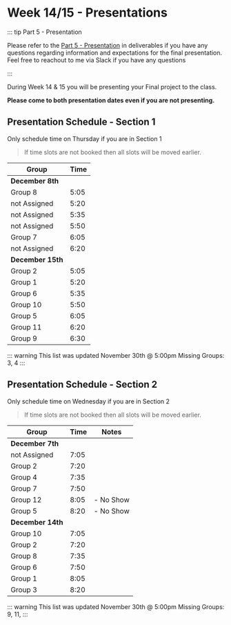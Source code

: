 # Week 14/15 - Presentations

::: tip Part 5 - Presentation

Please refer to the [Part 5 - Presentation](../../deliverables/finalproject/part5.md) in deliverables if you have any questions regarding information and expectations for the final presentation. Feel free to reachout to me via Slack if you have any questions

:::

During Week 14 & 15 you will be presenting your Final project to the class.

**Please come to both presentation dates even if you are not presenting.**

## Presentation Schedule - Section 1

Only schedule time on Thursday if you are in Section 1

> If time slots are not booked then all slots will be moved earlier.

| Group             | Time |
| ----------------- | ---- |
| **December 8th**  |      |
| Group 8           | 5:05 |
| not Assigned      | 5:20 |
| not Assigned      | 5:35 |
| not Assigned      | 5:50 |
| Group 7           | 6:05 |
| not Assigned      | 6:20 |
| **December 15th** |      |
| Group 2           | 5:05 |
| Group 1           | 5:20 |
| Group 6           | 5:35 |
| Group 10          | 5:50 |
| Group 5           | 6:05 |
| Group 11          | 6:20 |
| Group 9           | 6:30 |

::: warning
This list was updated November 30th @ 5:00pm
Missing Groups: 3, 4
:::

## Presentation Schedule - Section 2

Only schedule time on Wednesday if you are in Section 2

> If time slots are not booked then all slots will be moved earlier.

| Group             | Time | Notes     |
| ----------------- | ---- | --------- |
| **December 7th**  |      |
| not Assigned      | 7:05 |
| Group 2           | 7:20 |
| Group 4           | 7:35 |
| Group 7           | 7:50 |
| Group 12          | 8:05 | - No Show |
| Group 5           | 8:20 | - No Show |
| **December 14th** |      |
| Group 10          | 7:05 |
| Group 2           | 7:20 |
| Group 8           | 7:35 |
| Group 6           | 7:50 |
| Group 1           | 8:05 |
| Group 3           | 8:20 |

::: warning
This list was updated November 30th @ 5:00pm
Missing Groups: 9, 11,
:::

